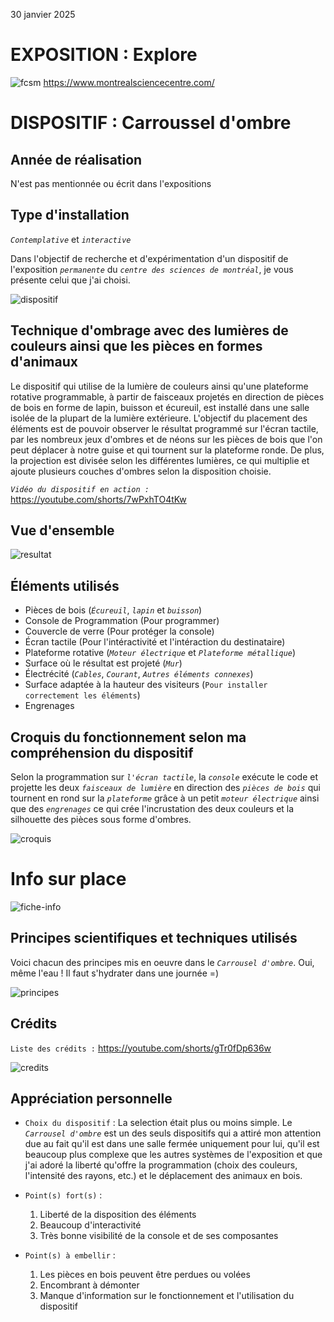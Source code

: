 30 janvier 2025

# **EXPOSITION : Explore**

![fcsm](facade_centre_science.jpg)
https://www.montrealsciencecentre.com/
 

# **DISPOSITIF : Carroussel d'ombre**

## Année de réalisation
N'est pas mentionnée ou écrit dans l'expositions

## Type d'installation 
*```Contemplative```* et *```interactive```*

Dans l'objectif de recherche et d'expérimentation d'un dispositif de l'exposition *```permanente```* du *```centre des sciences de montréal```*, je vous présente celui que j'ai choisi. 
 
![dispositif](exp_carrousel_dispositif.jpg)


## Technique d'ombrage avec des lumières de couleurs ainsi que les pièces en formes d'animaux
Le dispositif qui utilise de la lumière de couleurs ainsi qu'une plateforme rotative programmable, à partir de faisceaux projetés en direction de pièces de bois en forme de lapin, buisson et écureuil, est installé dans une salle isolée de la plupart de la lumière extérieure. L'objectif du placement des éléments est de pouvoir observer le résultat programmé sur l'écran tactile, par les nombreux jeux d'ombres et de néons sur les pièces de bois que l'on peut déplacer à notre guise et qui tournent sur la plateforme ronde. De plus, la projection est divisée selon les différentes lumières, ce qui multiplie et ajoute plusieurs couches d'ombres selon la disposition choisie.

*```Vidéo du dispositif en action :```* https://youtube.com/shorts/7wPxhTO4tKw

## Vue d'ensemble

![resultat](exp_carrousel_dispositif_resultat.jpg)


## Éléments utilisés
- Pièces de bois (*```Écureuil```*, *```lapin```* et *```buisson```*)
- Console de Programmation (Pour programmer)
- Couvercle de verre (Pour protéger la console)
- Écran tactile (Pour l'intéractivité et l'intéraction du destinataire)
- Plateforme rotative (*```Moteur électrique```* et *```Plateforme métallique```*)
- Surface où le résultat est projeté (*```Mur```*)
- Électrécité (*```Cables```*, *```Courant```*, *```Autres éléments connexes```*)
- Surface adaptée à la hauteur des visiteurs (```Pour installer correctement les éléments```)
- Engrenages


## Croquis du fonctionnement selon ma compréhension du dispositif
Selon la programmation sur *```l'écran tactile```*, la *```console```* exécute le code et projette les deux *```faisceaux de lumière```* en direction des *```pièces de bois```* qui tournent en rond sur la *```plateforme```* grâce à un petit *```moteur électrique```* ainsi que des *```engrenages```* ce qui crée l'incrustation des deux couleurs et la silhouette des pièces sous forme d'ombres.

![croquis](croquis.jpg)

# Info sur place

![fiche-info](exp_carrousel_fiche_information.jpg)


## Principes scientifiques et techniques utilisés
Voici chacun des principes mis en oeuvre dans le *```Carrousel d'ombre```*. Oui, même l'eau !
Il faut s'hydrater dans une journée =)

![principes](exp_carrousel_fiche_principes.jpg)

## Crédits
```Liste des crédits :``` https://youtube.com/shorts/gTr0fDp636w

![credits](exp_carrousel_credit.jpg)

## Appréciation personnelle
- ```Choix du dispositif``` : La selection était plus ou moins simple. Le *```Carrousel d'ombre```* est un des seuls dispositifs qui a attiré mon attention due au fait qu'il est dans une salle fermée uniquement pour lui, qu'il est beaucoup plus complexe que les autres systèmes de l'exposition et que j'ai adoré la liberté qu'offre la programmation (choix des couleurs, l'intensité des rayons, etc.) et le déplacement des animaux en bois.  
- ```Point(s) fort(s)``` :
  1. Liberté de la disposition des éléments
  2. Beaucoup d'interactivité
  3. Très bonne visibilité de la console et de ses composantes
    
- ```Point(s) à embellir``` :
  1. Les pièces en bois peuvent être perdues ou volées
  2. Encombrant à démonter
  3. Manque d'information sur le fonctionnement et l'utilisation du dispositif

